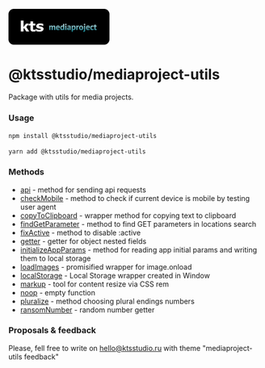 ![kts](./logo.png)

# @ktsstudio/mediaproject-utils

Package with utils for media projects.

### Usage

`npm install @ktsstudio/mediaproject-utils`

`yarn add @ktsstudio/mediaproject-utils`

### Methods

* [api](./src/api.ts) - method for sending api requests
* [checkMobile](./src/checkMobile.ts) - method to check if current device is mobile by testing user agent
* [copyToClipboard](./src/copyToClipboard.ts) - wrapper method for copying text to clipboard
* [findGetParameter](./src/findGetParameter.ts) - method to find GET parameters in locations search
* [fixActive](./src/fixActive.ts) - method to disable :active
* [getter](./src/getter.ts) - getter for object nested fields
* [initializeAppParams](./src/initializeAppParams.ts) - method for reading app initial params and writing them to local storage
* [loadImages](./src/loadImages.ts) - promisified wrapper for image.onload
* [localStorage](./src/localStorage.ts) - Local Storage wrapper created in Window
* [markup](./src/markup.ts) - tool for content resize via CSS rem
* [noop](./src/noop.ts) - empty function
* [pluralize](./src/pluralize.ts) - method choosing plural endings numbers
* [ransomNumber](./src/randomNumber.ts) - random number getter

### Proposals & feedback
Please, fell free to write on [hello@ktsstudio.ru](mailto:hello@ktsstudio.ru) with theme "mediaproject-utils feedback"
